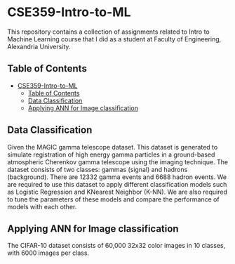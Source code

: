 # CSE359-Intro-to-ML

This repository contains a collection of assignments related to Intro to Machine Learning course that I did as a student at Faculty of Engineering, Alexandria University.
## Table of Contents

- [CSE359-Intro-to-ML](#cse359-intro-to-ml)
  - [Table of Contents](#table-of-contents)
  - [Data Classification](#data-classification)
  - [Applying ANN for Image classification](#applying-ann-for-image-classification)

## Data Classification
Given the MAGIC gamma telescope dataset. This dataset is generated to simulate registration of high energy gamma particles in a ground-based atmospheric Cherenkov gamma telescope using the imaging technique. The dataset consists of two classes: gammas (signal) and hadrons (background). There are 12332 gamma events and 6688 hadron events. We are required to use this dataset to apply different classification models such as Logistic Regression and KNearest Neighbor (K-NN). We are also required to tune the parameters of these models and compare the performance of models with each other.

## Applying ANN for Image classification
The CIFAR-10 dataset consists of 60,000 32x32 color images in 10 classes, with
6000 images per class.